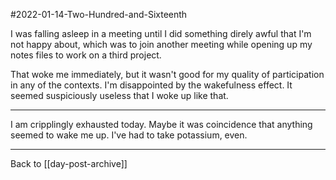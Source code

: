 #2022-01-14-Two-Hundred-and-Sixteenth

I was falling asleep in a meeting until I did something direly awful that I'm not happy about, which was to join another meeting while opening up my notes files to work on a third project.

That woke me immediately, but it wasn't good for my quality of participation in any of the contexts.  I'm disappointed by the wakefulness effect.  It seemed suspiciously useless that I woke up like that.

---
I am cripplingly exhausted today.  Maybe it was coincidence that anything seemed to wake me up.  I've had to take potassium, even.

---
Back to [[day-post-archive]]